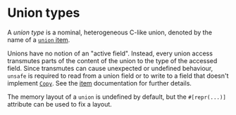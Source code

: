# Union types

A *union type* is a nominal, heterogeneous C-like union, denoted by the name of
a [`union` item][item].

Unions have no notion of an "active field". Instead, every union access
transmutes parts of the content of the union to the type of the accessed
field. Since transmutes can cause unexpected or undefined behaviour, `unsafe` is
required to read from a union field or to write to a field that doesn't
implement [`Copy`]. See the [item] documentation for further details.

The memory layout of a `union` is undefined by default, but the `#[repr(...)]`
attribute can be used to fix a layout.

[`Copy`]: ../special-types-and-traits.md#copy
[item]: ../items/unions.md
